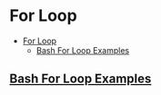 # For Loop

- [For Loop](#for-loop)
  - [Bash For Loop Examples](#bash-for-loop-examples)

## [Bash For Loop Examples](https://www.cyberciti.biz/faq/bash-for-loop/)
